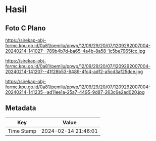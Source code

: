 # Hasil

## Foto C Plano

https://sirekap-obj-formc.kpu.go.id/0a81/pemilu/ppwp/12/09/29/20/07/1209292007004-20240214-141027--789b4b7d-ba65-4a4b-8a58-1c5be7965fcc.jpg

https://sirekap-obj-formc.kpu.go.id/0a81/pemilu/ppwp/12/09/29/20/07/1209292007004-20240214-141207--41f28b53-6489-4fc4-adf2-a5cd3af25dce.jpg

https://sirekap-obj-formc.kpu.go.id/0a81/pemilu/ppwp/12/09/29/20/07/1209292007004-20240214-141235--ad11ee1a-25a7-4495-9d87-263c6e2ad020.jpg


## Metadata

| Key        | Value               |
| ---------- | ------------------- |
| Time Stamp | 2024-02-14 21:46:01 |



